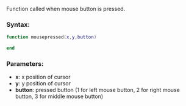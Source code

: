 Function called when mouse button is pressed.

### Syntax:
```Lua
function mousepressed(x,y,button)

end
```

### Parameters:

* **x**: x position of cursor
* **y**: y position of cursor
* **button**: pressed button (1 for left mouse button, 2 for right mouse button, 3 for middle mouse button)